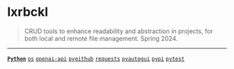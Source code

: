 # lxrbckl
> CRUD tools to enhance readability and abstraction in projects, for both local and remote file management. Spring 2024.

---

[**`Python`**]()
[`os`]()
[`openai-api`]()
[`pygithub`]()
[`requests`]()
[`pyautogui`]()
[`pypi`]()
[`pytest`]()

# 
